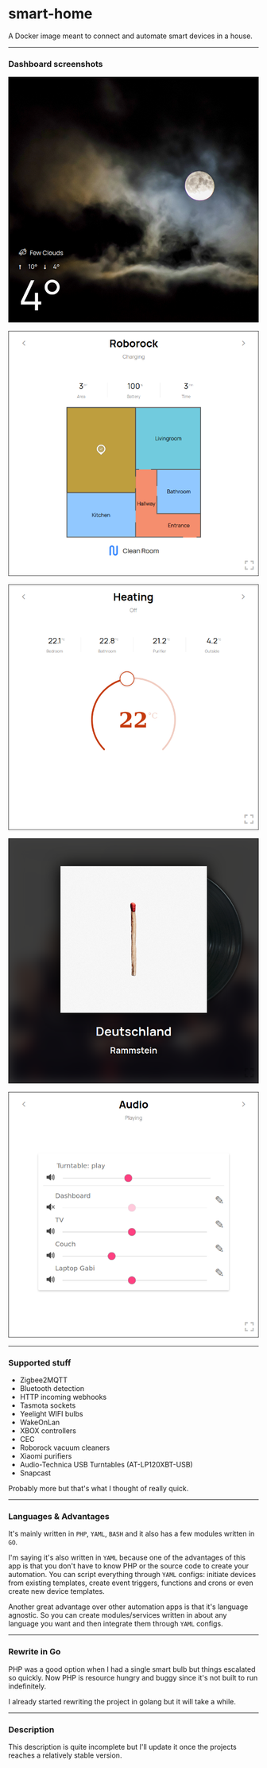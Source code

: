 # smart-home

A Docker image meant to connect and automate smart devices in a house.

--------------------------------------------------------------------------------

### Dashboard screenshots

![screenshots/main.png](screenshots/main.png)

![screenshots/roborock.png](screenshots/roborock.png)

![screenshots/heating.png](screenshots/heating.png)

![screenshots/playing.png](screenshots/playing.png)

![screenshots/audio.png](screenshots/audio.png)

--------------------------------------------------------------------------------

### Supported stuff

- Zigbee2MQTT
- Bluetooth detection
- HTTP incoming webhooks
- Tasmota sockets
- Yeelight WIFI bulbs
- WakeOnLan
- XBOX controllers
- CEC
- Roborock vacuum cleaners
- Xiaomi purifiers
- Audio-Technica USB Turntables (AT-LP120XBT-USB)
- Snapcast

Probably more but that's what I thought of really quick.

--------------------------------------------------------------------------------

### Languages & Advantages

It's mainly written in `PHP`, `YAML`, `BASH` and it also has a few modules written in `GO`.

I'm saying it's also written in `YAML` because one of the advantages of this app is that you don't have to know PHP or the source code to create your automation. You can script everything through `YAML` configs: initiate devices from existing templates, create event triggers, functions and crons or even create new device templates.

Another great advantage over other automation apps is that it's language agnostic. So you can create modules/services written in about any language you want and then integrate them through `YAML` configs.

--------------------------------------------------------------------------------

### Rewrite in Go

PHP was a good option when I had a single smart bulb but things escalated so quickly. Now PHP is resource hungry and buggy since it's not built to run indefinitely.

I already started rewriting the project in golang but it will take a while.

--------------------------------------------------------------------------------

### Description

This description is quite incomplete but I'll update it once the projects reaches a relatively stable version.

